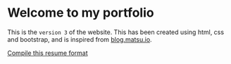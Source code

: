 # Welcome to my portfolio  

This is the `version 3` of the website.
This has been created using html, css and bootstrap, and is inspired from [blog.matsu.io](https://blog.matsu.io/about).

[Compile this resume format](https://github.com/codebotx/resume-latex-deedy/)
